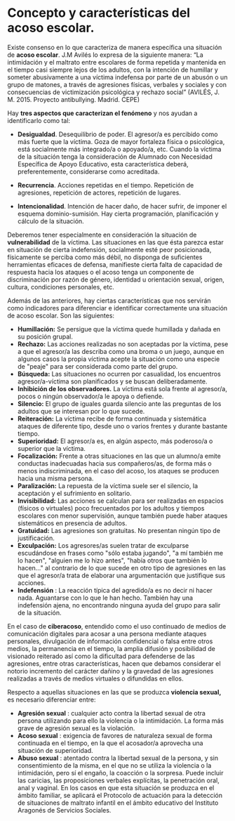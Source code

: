 # Concepto y características del acoso escolar.

Existe consenso en lo que caracteriza de manera específica una situación de **acoso escolar**. J.M Avilés lo expresa de la siguiente manera: “La intimidación y el maltrato entre escolares de forma repetida y mantenida en el tiempo casi siempre lejos de los adultos, con la intención de humillar y someter abusivamente a una víctima indefensa por parte de un abusón o un grupo de matones, a través de agresiones físicas, verbales y sociales y con consecuencias de victimización psicológica y rechazo social” (AVILÉS, J. M. 2015. Proyecto antibullying. Madrid. CEPE)


Hay **tres aspectos que caracterizan el fenómeno** y nos ayudan a identificarlo como tal:

- **Desigualdad**. Desequilibrio de poder. El agresor/a es percibido como más fuerte que la víctima. Goza de mayor fortaleza física o psicológica, está socialmente más integrado/a o apoyado/a, etc. Cuando la víctima de la situación tenga la consideración de Alumnado con Necesidad Específica de Apoyo Educativo, esta característica deberá, preferentemente, considerarse como acreditada.

- **Recurrencia**. Acciones repetidas en el tiempo. Repetición de agresiones, repetición de actores, repetición de lugares.

- **Intencionalidad**. Intención de hacer daño, de hacer sufrir, de imponer el esquema dominio-sumisión. Hay cierta programación, planificación y cálculo de la situación.

Deberemos tener especialmente en consideración la situación de **vulnerabilidad** de la víctima. Las situaciones en las que ésta parezca estar en situación de cierta indefensión, socialmente esté peor posicionada, físicamente se perciba como más débil, no disponga de suficientes herramientas eficaces de defensa, manifieste cierta falta de capacidad de respuesta hacia los ataques o el acoso tenga un componente de discriminación por razón de género, identidad u orientación sexual, origen, cultura, condiciones personales, etc.

Además de las anteriores, hay ciertas características que nos servirán como indicadores para diferenciar e identificar correctamente una situación de acoso escolar. Son las siguientes:

- **Humillación:** Se persigue que la víctima quede humillada y dañada en su posición grupal.
- **Rechazo:** Las acciones realizadas no son aceptadas por la víctima, pese a que el agresor/a las describa como una broma o un juego, aunque en algunos casos la propia víctima acepte la situación como una especie de &quot;peaje&quot; para ser considerada como parte del grupo.
- **Búsqueda:** Las situaciones no ocurren por casualidad, los encuentros agresor/a-víctima son planificados y se buscan deliberadamente.
- **Inhibición de los observadores.** La víctima está sola frente al agresor/a, pocos o ningún observador/a le apoya o defiende.
- **Silencio:** El grupo de iguales guarda silencio ante las preguntas de los adultos que se interesan por lo que sucede.
- **Reiteración:** La víctima recibe de forma continuada y sistemática ataques de diferente tipo, desde uno o varios frentes y durante bastante tiempo.
- **Superioridad:** El agresor/a es, en algún aspecto, más poderoso/a o superior que la víctima.
- **Focalización:** Frente a otras situaciones en las que un alumno/a emite conductas inadecuadas hacia sus compañeros/as, de forma más o menos indiscriminada, en el caso del acoso, los ataques se producen hacia una misma persona.
- **Paralización:** La repuesta de la víctima suele ser el silencio, la aceptación y el sufrimiento en solitario.
- **Invisibilidad:** Las acciones se calculan para ser realizadas en espacios (físicos o virtuales) poco frecuentados por los adultos y tiempos escolares con menor supervisión, aunque también puede haber ataques sistemáticos en presencia de adultos.
- **Gratuidad:** Las agresiones son gratuitas. No presentan ningún tipo de justificación.
- **Exculpación:** Los agresores/as suelen tratar de exculparse escudándose en frases como &quot;sólo estaba jugando&quot;, &quot;a mí también me lo hacen&quot;, &quot;alguien me lo hizo antes&quot;, &quot;había otros que también lo hacen…&quot; al contrario de lo que sucede en otro tipo de agresiones en las que el agresor/a trata de elaborar una argumentación que justifique sus acciones.
- **Indefensión** : La reacción típica del agredido/a es no decir ni hacer nada. Aguantarse con lo que le han hecho. También hay una indefensión ajena, no encontrando ninguna ayuda del grupo para salir de la situación.

En el caso de **ciberacoso**, entendido como el uso continuado de medios de comunicación digitales para acosar a una persona mediante ataques personales, divulgación de información confidencial o falsa entre otros medios, la permanencia en el tiempo, la amplia difusión y posibilidad de visionado reiterado así como la dificultad para defenderse de las agresiones, entre otras características, hacen que debamos considerar el notorio incremento del carácter dañino y la gravedad de las agresiones realizadas a través de medios virtuales o difundidas en ellos.

Respecto a aquellas situaciones en las que se produzca **violencia sexual,** es necesario diferenciar entre:

- **Agresión sexual** : cualquier acto contra la libertad sexual de otra persona utilizando para ello la violencia o la intimidación. La forma más grave de agresión sexual es la violación.
- **Acoso sexual** : exigencia de favores de naturaleza sexual de forma continuada en el tiempo, en la que el acosador/a aprovecha una situación de superioridad.
- **Abuso sexual** : atentado contra la libertad sexual de la persona, y sin consentimiento de la misma, en el que no se utiliza la violencia o la intimidación, pero sí el engaño, la coacción o la sorpresa. Puede incluir las caricias, las proposiciones verbales explícitas, la penetración oral, anal y vaginal. En los casos en que esta situación se produzca en el ámbito familiar, se aplicará el Protocolo de actuación para la detección de situaciones de maltrato infantil en el ámbito educativo del Instituto Aragonés de Servicios Sociales.
